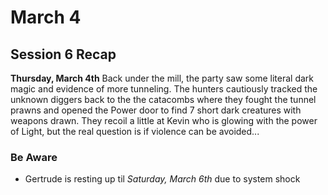 # March 4


## Session 6 Recap
**Thursday, March 4th**
Back under the mill, the party saw some literal dark magic and evidence of more tunneling. The hunters cautiously tracked the unknown diggers back to the the catacombs where they fought the tunnel prawns and opened the Power door to find 7 short dark creatures with weapons drawn. They recoil a little at Kevin who is glowing with the power of Light, but the real question is if violence can be avoided...

### Be Aware
- Gertrude is resting up til *Saturday, March 6th* due to system shock



